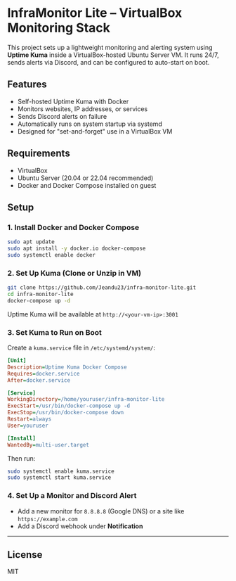 # InfraMonitor Lite – VirtualBox Monitoring Stack

This project sets up a lightweight monitoring and alerting system using **Uptime Kuma** inside a VirtualBox-hosted Ubuntu Server VM. It runs 24/7, sends alerts via Discord, and can be configured to auto-start on boot.

## Features

- Self-hosted Uptime Kuma with Docker
- Monitors websites, IP addresses, or services
- Sends Discord alerts on failure
- Automatically runs on system startup via systemd
- Designed for "set-and-forget" use in a VirtualBox VM

## Requirements

- VirtualBox
- Ubuntu Server (20.04 or 22.04 recommended)
- Docker and Docker Compose installed on guest

## Setup

### 1. Install Docker and Docker Compose

```bash
sudo apt update
sudo apt install -y docker.io docker-compose
sudo systemctl enable docker
```

### 2. Set Up Kuma (Clone or Unzip in VM)

```bash
git clone https://github.com/Jeandu23/infra-monitor-lite.git
cd infra-monitor-lite
docker-compose up -d
```

Uptime Kuma will be available at `http://<your-vm-ip>:3001`

### 3. Set Kuma to Run on Boot

Create a `kuma.service` file in `/etc/systemd/system/`:

```ini
[Unit]
Description=Uptime Kuma Docker Compose
Requires=docker.service
After=docker.service

[Service]
WorkingDirectory=/home/youruser/infra-monitor-lite
ExecStart=/usr/bin/docker-compose up -d
ExecStop=/usr/bin/docker-compose down
Restart=always
User=youruser

[Install]
WantedBy=multi-user.target
```

Then run:
```bash
sudo systemctl enable kuma.service
sudo systemctl start kuma.service
```

### 4. Set Up a Monitor and Discord Alert

- Add a new monitor for `8.8.8.8` (Google DNS) or a site like `https://example.com`
- Add a Discord webhook under **Notification**

---

## License

MIT
